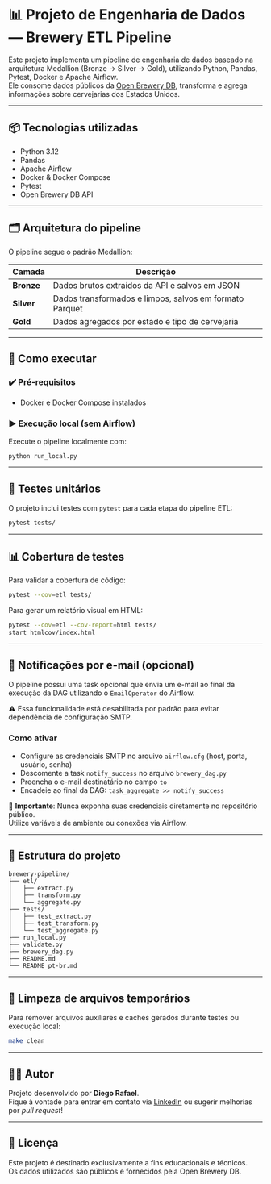 # 📊 Projeto de Engenharia de Dados — Brewery ETL Pipeline

Este projeto implementa um pipeline de engenharia de dados baseado na arquitetura Medallion (Bronze → Silver → Gold), utilizando Python, Pandas, Pytest, Docker e Apache Airflow.  
Ele consome dados públicos da [Open Brewery DB](https://www.openbrewerydb.org), transforma e agrega informações sobre cervejarias dos Estados Unidos.

---

## 📦 Tecnologias utilizadas

- Python 3.12  
- Pandas  
- Apache Airflow  
- Docker & Docker Compose  
- Pytest  
- Open Brewery DB API  

---

## 🗂️ Arquitetura do pipeline

O pipeline segue o padrão Medallion:

| Camada   | Descrição                                                |
|----------|-----------------------------------------------------------|
| **Bronze** | Dados brutos extraídos da API e salvos em JSON           |
| **Silver** | Dados transformados e limpos, salvos em formato Parquet  |
| **Gold**   | Dados agregados por estado e tipo de cervejaria          |

---

## 🚀 Como executar

### ✔️ Pré-requisitos

- Docker e Docker Compose instalados

### ▶️ Execução local (sem Airflow)

Execute o pipeline localmente com:

```bash
python run_local.py
```

---

## 🧪 Testes unitários

O projeto inclui testes com `pytest` para cada etapa do pipeline ETL:

```bash
pytest tests/
```

---

## 📊 Cobertura de testes

Para validar a cobertura de código:

```bash
pytest --cov=etl tests/
```

Para gerar um relatório visual em HTML:

```bash
pytest --cov=etl --cov-report=html tests/
start htmlcov/index.html
```

---

## 📧 Notificações por e-mail (opcional)

O pipeline possui uma task opcional que envia um e-mail ao final da execução da DAG utilizando o `EmailOperator` do Airflow.

⚠️ Essa funcionalidade está desabilitada por padrão para evitar dependência de configuração SMTP.

### Como ativar

- Configure as credenciais SMTP no arquivo `airflow.cfg` (host, porta, usuário, senha)  
- Descomente a task `notify_success` no arquivo `brewery_dag.py`  
- Preencha o e-mail destinatário no campo `to`  
- Encadeie ao final da DAG: `task_aggregate >> notify_success`

🔐 **Importante**: Nunca exponha suas credenciais diretamente no repositório público.  
Utilize variáveis de ambiente ou conexões via Airflow.

---

## 📁 Estrutura do projeto

```
brewery-pipeline/
├── etl/
│   ├── extract.py
│   ├── transform.py
│   └── aggregate.py
├── tests/
│   ├── test_extract.py
│   ├── test_transform.py
│   └── test_aggregate.py
├── run_local.py
├── validate.py
├── brewery_dag.py
├── README.md
└── README_pt-br.md
```

---

## 🧹 Limpeza de arquivos temporários

Para remover arquivos auxiliares e caches gerados durante testes ou execução local:

```bash
make clean
```

---

## 👨‍💻 Autor

Projeto desenvolvido por **Diego Rafael**.  
Fique à vontade para entrar em contato via [LinkedIn](https://www.linkedin.com/in/diego-rafael-1057221a0/) ou sugerir melhorias por *pull request*!

---

## 🍻 Licença

Este projeto é destinado exclusivamente a fins educacionais e técnicos.  
Os dados utilizados são públicos e fornecidos pela Open Brewery DB.